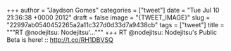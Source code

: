 
+++
author = "Jaydson Gomes"
categories = ["tweet"]
date = "Tue Jul 10 21:36:38 +0000 2012"
draft = false
image = "{TWEET_IMAGE}"
slug = "22997ab0540452265a2a11c327d0d33d7a9438cb"
tags = ["tweet"]
title = """RT @nodejitsu: Nodejitsu'..."""
+++
RT @nodejitsu: Nodejitsu's Public Beta is here! :: http://t.co/RH1DBVSQ
